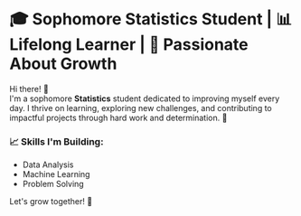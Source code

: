 # 🎓 Sophomore Statistics Student | 📊 Lifelong Learner | 🚀 Passionate About Growth  

Hi there! 👋  
I'm a sophomore **Statistics** student dedicated to improving myself every day. I thrive on learning, exploring new challenges, and contributing to impactful projects through hard work and determination. 🌟  

### 📈 Skills I'm Building:  
- Data Analysis  
- Machine Learning  
- Problem Solving  

Let's grow together! 🌱  
